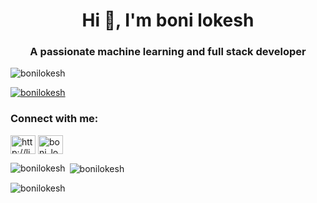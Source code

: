 <h1 align="center">Hi 👋, I'm boni lokesh</h1>
<h3 align="center">A passionate machine learning and full stack developer</h3>

<p align="left"> <img src="https://komarev.com/ghpvc/?username=bonilokesh&label=Profile%20views&color=0e75b6&style=flat" alt="bonilokesh" /> </p>

<p align="left"> <a href="https://github.com/ryo-ma/github-profile-trophy"><img src="https://github-profile-trophy.vercel.app/?username=bonilokesh" alt="bonilokesh" /></a> </p>

<h3 align="left">Connect with me:</h3>
<p align="left">
<a href="https://linkedin.com/in/http://linkedin.com/in/lokesh-boni-2ba033240" target="blank"><img align="center" src="https://raw.githubusercontent.com/rahuldkjain/github-profile-readme-generator/master/src/images/icons/Social/linked-in-alt.svg" alt="http://linkedin.com/in/lokesh-boni-2ba033240" height="30" width="40" /></a>
<a href="https://www.leetcode.com/boni_lokesh123" target="blank"><img align="center" src="https://raw.githubusercontent.com/rahuldkjain/github-profile-readme-generator/master/src/images/icons/Social/leet-code.svg" alt="boni_lokesh123" height="30" width="40" /></a>
</p>

<p><img align="left" src="https://github-readme-stats.vercel.app/api/top-langs?username=bonilokesh&show_icons=true&locale=en&layout=compact" alt="bonilokesh" /></p>

<p>&nbsp;<img align="center" src="https://github-readme-stats.vercel.app/api?username=bonilokesh&show_icons=true&locale=en" alt="bonilokesh" /></p>

<p><img align="center" src="https://github-readme-streak-stats.herokuapp.com/?user=bonilokesh&" alt="bonilokesh" /></p>
